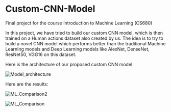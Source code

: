 # Custom-CNN-Model

Final project for the course Introduction to Machine Learning (CS680)

In this project, we have tried to build our custom CNN model, which is then trained on a Human actions dataset also created by us. The idea is to try to build a novel CNN model which performs better than the traditional Machine Learning models and Deep Learning models like AlexNet, DenseNet, ResNet50, VGG16 on this dataset. 

Here is the architecture of our proposed custom CNN model. 

![Model_architecture](https://github.com/Aman26Sharma/Custom-CNN-Model/assets/64535031/3bcf8dae-ab02-4894-a7b5-4015faa0c331)

Here are the results:

![ML_Comparison2](https://github.com/Aman26Sharma/Custom-CNN-Model/assets/64535031/43e6b510-9094-4c73-a7d8-33c6709a0be4)


![ML_Comparison](https://github.com/Aman26Sharma/Custom-CNN-Model/assets/64535031/2a9631f6-a64d-4c02-b65b-e1e4d931898b)
